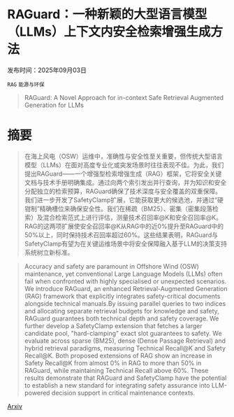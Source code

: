 # RAGuard：一种新颖的大型语言模型（LLMs）上下文内安全检索增强生成方法

发布时间：2025年09月03日

`RAG` `能源与环保`

> RAGuard: A Novel Approach for in-context Safe Retrieval Augmented Generation for LLMs

# 摘要

> 在海上风电（OSW）运维中，准确性与安全性至关重要，但传统大型语言模型（LLMs）在面对高度专业化或突发场景时往往表现不佳。为此，我们提出RAGuard——一个增强型检索增强生成（RAG）框架，它将安全关键文档与技术手册明确集成。通过向两个索引发出并行查询，并为知识和安全分配独立的检索预算，RAGuard确保了技术深度与安全覆盖的双重保障。我们进一步开发了SafetyClamp扩展，它能获取更大的候选池，并通过“硬钳制”精确槽位来确保安全性。我们在稀疏（BM25）、密集（密集段落检索）及混合检索范式上进行评估，测量技术召回率@K和安全召回率@K。RAG的这两项扩展使安全召回率@K从RAG中的近0%提升至RAGuard中的50%以上，同时保持技术召回率超过60%。这些结果表明，RAGuard与SafetyClamp有望为在关键运维场景中将安全保障融入基于LLM的决策支持系统树立新标准。

> Accuracy and safety are paramount in Offshore Wind (OSW) maintenance, yet conventional Large Language Models (LLMs) often fail when confronted with highly specialised or unexpected scenarios. We introduce RAGuard, an enhanced Retrieval-Augmented Generation (RAG) framework that explicitly integrates safety-critical documents alongside technical manuals.By issuing parallel queries to two indices and allocating separate retrieval budgets for knowledge and safety, RAGuard guarantees both technical depth and safety coverage. We further develop a SafetyClamp extension that fetches a larger candidate pool, "hard-clamping" exact slot guarantees to safety. We evaluate across sparse (BM25), dense (Dense Passage Retrieval) and hybrid retrieval paradigms, measuring Technical Recall@K and Safety Recall@K. Both proposed extensions of RAG show an increase in Safety Recall@K from almost 0\% in RAG to more than 50\% in RAGuard, while maintaining Technical Recall above 60\%. These results demonstrate that RAGuard and SafetyClamp have the potential to establish a new standard for integrating safety assurance into LLM-powered decision support in critical maintenance contexts.

[Arxiv](https://arxiv.org/abs/2509.03768)